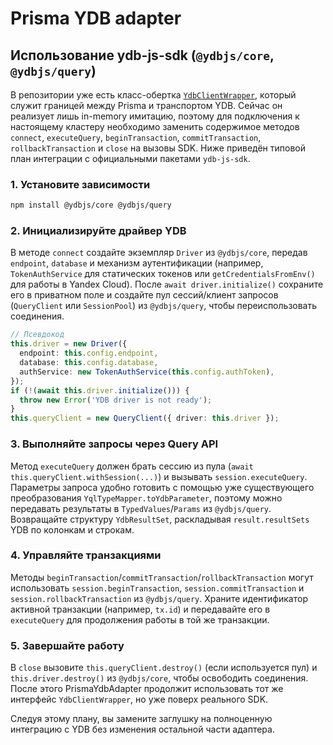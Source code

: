 # Prisma YDB adapter

## Использование ydb-js-sdk (`@ydbjs/core`, `@ydbjs/query`)

В репозитории уже есть класс-обертка [`YdbClientWrapper`](src/client-wrapper.ts), который служит границей между Prisma и транспортом YDB. Сейчас он реализует лишь in-memory имитацию, поэтому для подключения к настоящему кластеру необходимо заменить содержимое методов `connect`, `executeQuery`, `beginTransaction`, `commitTransaction`, `rollbackTransaction` и `close` на вызовы SDK. Ниже приведён типовой план интеграции с официальными пакетами `ydb-js-sdk`.

### 1. Установите зависимости

```bash
npm install @ydbjs/core @ydbjs/query
```

### 2. Инициализируйте драйвер YDB

В методе `connect` создайте экземпляр `Driver` из `@ydbjs/core`, передав `endpoint`, `database` и механизм аутентификации (например, `TokenAuthService` для статических токенов или `getCredentialsFromEnv()` для работы в Yandex Cloud). После `await driver.initialize()` сохраните его в приватном поле и создайте пул сессий/клиент запросов (`QueryClient` или `SessionPool`) из `@ydbjs/query`, чтобы переиспользовать соединения.

```ts
// Псевдокод
this.driver = new Driver({
  endpoint: this.config.endpoint,
  database: this.config.database,
  authService: new TokenAuthService(this.config.authToken),
});
if (!(await this.driver.initialize())) {
  throw new Error('YDB driver is not ready');
}
this.queryClient = new QueryClient({ driver: this.driver });
```

### 3. Выполняйте запросы через Query API

Метод `executeQuery` должен брать сессию из пула (`await this.queryClient.withSession(...)`) и вызывать `session.executeQuery`. Параметры запроса удобно готовить с помощью уже существующего преобразования `YqlTypeMapper.toYdbParameter`, поэтому можно передавать результаты в `TypedValues`/`Params` из `@ydbjs/query`. Возвращайте структуру `YdbResultSet`, раскладывая `result.resultSets` YDB по колонкам и строкам.

### 4. Управляйте транзакциями

Методы `beginTransaction`/`commitTransaction`/`rollbackTransaction` могут использовать `session.beginTransaction`, `session.commitTransaction` и `session.rollbackTransaction` из `@ydbjs/query`. Храните идентификатор активной транзакции (например, `tx.id`) и передавайте его в `executeQuery` для продолжения работы в той же транзакции.

### 5. Завершайте работу

В `close` вызовите `this.queryClient.destroy()` (если используется пул) и `this.driver.destroy()` из `@ydbjs/core`, чтобы освободить соединения. После этого PrismaYdbAdapter продолжит использовать тот же интерфейс `YdbClientWrapper`, но уже поверх реального SDK.

Следуя этому плану, вы замените заглушку на полноценную интеграцию с YDB без изменения остальной части адаптера.
